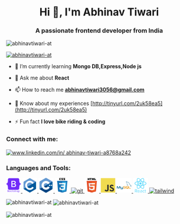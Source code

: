 <h1 align="center">Hi 👋, I'm Abhinav Tiwari</h1>
<h3 align="center">A passionate frontend developer from India</h3>

<p align="left"> <img src="https://komarev.com/ghpvc/?username=abhinavtiwari-at&label=Profile%20views&color=0e75b6&style=flat" alt="abhinavtiwari-at" /> </p>

<p align="left"> <a href="https://github.com/ryo-ma/github-profile-trophy"><img src="https://github-profile-trophy.vercel.app/?username=abhinavtiwari-at" alt="abhinavtiwari-at" /></a> </p>

- 🌱 I’m currently learning **Mongo DB,Express,Node js**

- 💬 Ask me about **React**

- 📫 How to reach me **abhinavtiwari3056@gmail.com**

- 📄 Know about my experiences [http://tinyurl.com/2uk58ea5](http://tinyurl.com/2uk58ea5)

- ⚡ Fun fact **I love bike riding & coding**

<h3 align="left">Connect with me:</h3>
<p align="left">
<a href="https://linkedin.com/in/www.linkedin.com/in/ abhinav-tiwari-a8768a242" target="blank"><img align="center" src="https://raw.githubusercontent.com/rahuldkjain/github-profile-readme-generator/master/src/images/icons/Social/linked-in-alt.svg" alt="www.linkedin.com/in/ abhinav-tiwari-a8768a242" height="30" width="40" /></a>
</p>

<h3 align="left">Languages and Tools:</h3>
<p align="left"> <a href="https://getbootstrap.com" target="_blank" rel="noreferrer"> <img src="https://raw.githubusercontent.com/devicons/devicon/master/icons/bootstrap/bootstrap-plain-wordmark.svg" alt="bootstrap" width="40" height="40"/> </a> <a href="https://www.cprogramming.com/" target="_blank" rel="noreferrer"> <img src="https://raw.githubusercontent.com/devicons/devicon/master/icons/c/c-original.svg" alt="c" width="40" height="40"/> </a> <a href="https://www.w3schools.com/cpp/" target="_blank" rel="noreferrer"> <img src="https://raw.githubusercontent.com/devicons/devicon/master/icons/cplusplus/cplusplus-original.svg" alt="cplusplus" width="40" height="40"/> </a> <a href="https://www.w3schools.com/css/" target="_blank" rel="noreferrer"> <img src="https://raw.githubusercontent.com/devicons/devicon/master/icons/css3/css3-original-wordmark.svg" alt="css3" width="40" height="40"/> </a> <a href="https://git-scm.com/" target="_blank" rel="noreferrer"> <img src="https://www.vectorlogo.zone/logos/git-scm/git-scm-icon.svg" alt="git" width="40" height="40"/> </a> <a href="https://www.w3.org/html/" target="_blank" rel="noreferrer"> <img src="https://raw.githubusercontent.com/devicons/devicon/master/icons/html5/html5-original-wordmark.svg" alt="html5" width="40" height="40"/> </a> <a href="https://developer.mozilla.org/en-US/docs/Web/JavaScript" target="_blank" rel="noreferrer"> <img src="https://raw.githubusercontent.com/devicons/devicon/master/icons/javascript/javascript-original.svg" alt="javascript" width="40" height="40"/> </a> <a href="https://www.mysql.com/" target="_blank" rel="noreferrer"> <img src="https://raw.githubusercontent.com/devicons/devicon/master/icons/mysql/mysql-original-wordmark.svg" alt="mysql" width="40" height="40"/> </a> <a href="https://reactjs.org/" target="_blank" rel="noreferrer"> <img src="https://raw.githubusercontent.com/devicons/devicon/master/icons/react/react-original-wordmark.svg" alt="react" width="40" height="40"/> </a> <a href="https://tailwindcss.com/" target="_blank" rel="noreferrer"> <img src="https://www.vectorlogo.zone/logos/tailwindcss/tailwindcss-icon.svg" alt="tailwind" width="40" height="40"/> </a> </p>

<p><img align="left" src="https://github-readme-stats.vercel.app/api/top-langs?username=abhinavtiwari-at&show_icons=true&locale=en&layout=compact" alt="abhinavtiwari-at" /></p>

<p>&nbsp;<img align="center" src="https://github-readme-stats.vercel.app/api?username=abhinavtiwari-at&show_icons=true&locale=en" alt="abhinavtiwari-at" /></p>

<p><img align="center" src="https://github-readme-streak-stats.herokuapp.com/?user=abhinavtiwari-at&" alt="abhinavtiwari-at" /></p>
